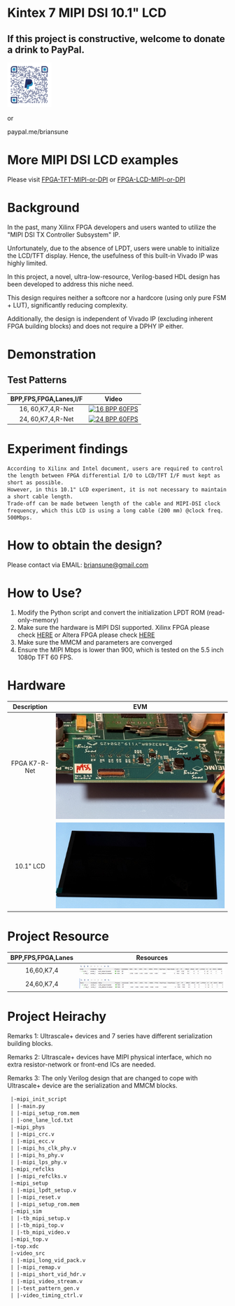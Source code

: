 # Kintex 7 MIPI DSI 10.1" LCD

## If this project is constructive, welcome to donate a drink to PayPal.

<img src="./images/qrcode.png" style="height:20%; width:20%">

or

paypal.me/briansune

# More MIPI DSI LCD examples

Please visit [FPGA-TFT-MIPI-or-DPI](https://briansune.github.io/FPGA-LCD-MIPI-or-DPI/) or [FPGA-LCD-MIPI-or-DPI](https://briansune.github.io/FPGA-LCD-MIPI-or-DPI/)

# Background

In the past, many Xilinx FPGA developers and users wanted to utilize the "MIPI DSI TX Controller Subsystem" IP.

Unfortunately, due to the absence of LPDT, users were unable to initialize the LCD/TFT display. Hence, the usefulness of this built-in Vivado IP was highly limited.

In this project, a novel, ultra-low-resource, Verilog-based HDL design has been developed to address this niche need.

This design requires neither a softcore nor a hardcore (using only pure FSM + LUT), significantly reducing complexity.

Additionally, the design is independent of Vivado IP (excluding inherent FPGA building blocks) and does not require a DPHY IP either.

# Demonstration

## Test Patterns

|BPP,FPS,FPGA,Lanes,I/F|Video|
|:-:|:-:|
|16, 60,K7,4,R-Net |[![16 BPP 60FPS](https://img.youtube.com/vi/s9c-84hYdOA/mqdefault.jpg)](https://youtube.com/video/s9c-84hYdOA)|
|24, 60,K7,4,R-Net |[![24 BPP 60FPS](https://img.youtube.com/vi/h76Uy9ckroE/mqdefault.jpg)](https://youtube.com/video/h76Uy9ckroE)|

# Experiment findings

```
According to Xilinx and Intel document, users are required to control the length between FPGA differential I/O to LCD/TFT I/F must kept as short as possible.
However, in this 10.1" LCD experiment, it is not necessary to maintain a short cable length.
Trade-off can be made between length of the cable and MIPI-DSI clock frequency, which this LCD is using a long cable (200 mm) @clock freq. 500Mbps.
```

# How to obtain the design?

Please contact via EMAIL: briansune@gmail.com

# How to Use?

1) Modify the Python script and convert the initialization LPDT ROM (read-only-memory)
2) Make sure the hardware is MIPI DSI supported. Xilinx FPGA please check [HERE](https://docs.amd.com/v/u/en-US/xapp894-d-phy-solutions) or Altera FPGA please check [HERE](https://cdrdv2-public.intel.com/666639/an754-683092-666639.pdf)
3) Make sure the MMCM and parameters are converged
4) Ensure the MIPI Mbps is lower than 900, which is tested on the 5.5 inch 1080p TFT 60 FPS.

# Hardware

|Description|EVM|
|:-:|:-:|
|FPGA K7-R-Net |<img src="./images/fpga_k7.JPG">|
|10.1" LCD     |<img src="./images/lcd_10p1inch_4lanes.JPG">|

# Project Resource

|BPP,FPS,FPGA,Lanes|Resources|
|:-:|:-:|
|16,60,K7,4|<img src="./images/K7_16bpp_60fps_10p1inch_4lanes.png">|
|24,60,K7,4|<img src="./images/K7_24bpp_60fps_10p1inch_4lanes.png">|

# Project Heirachy

Remarks 1: Ultrascale+ devices and 7 series have different serialization building blocks.

Remarks 2: Ultrascale+ devices have MIPI physical interface, which no extra resistor-network or front-end ICs are needed.

Remarks 3: The only Verilog design that are changed to cope with Ultrascale+ device are the serialization and MMCM blocks.

```
 |-mipi_init_script
 | |-main.py
 | |-mipi_setup_rom.mem
 | |-one_lane_lcd.txt
 |-mipi_phys
 | |-mipi_crc.v
 | |-mipi_ecc.v
 | |-mipi_hs_clk_phy.v
 | |-mipi_hs_phy.v
 | |-mipi_lps_phy.v
 |-mipi_refclks
 | |-mipi_refclks.v
 |-mipi_setup
 | |-mipi_lpdt_setup.v
 | |-mipi_reset.v
 | |-mipi_setup_rom.mem
 |-mipi_sim
 | |-tb_mipi_setup.v
 | |-tb_mipi_top.v
 | |-tb_mipi_video.v
 |-mipi_top.v
 |-top.xdc
 |-video_src
 | |-mipi_long_vid_pack.v
 | |-mipi_remap.v
 | |-mipi_short_vid_hdr.v
 | |-mipi_video_stream.v
 | |-test_pattern_gen.v
 | |-video_timing_ctrl.v
```
